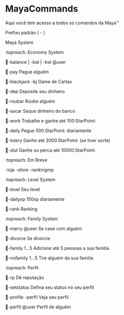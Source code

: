 # MayaCommands

Aqui você tem acesso a todos os comandos da Maya™

Prefixo padrão ( - )


Maya System

:topreach: Economy System

:small_blue_diamond:-balance | -bal | -bal @user

:small_orange_diamond:-pay Pague alguém

:small_orange_diamond:-blackjack -bj Game de Cartas

:small_orange_diamond:-dep Deposite seu dinheiro

:small_orange_diamond:-roubar Roube alguém

:small_orange_diamond:-sacar Saque dinheiro do banco

:small_blue_diamond:-work Trabalhe e ganhe até 100:StarPoint:

:small_orange_diamond:-daily Pegue 500:StarPoint: diariamente

:small_blue_diamond:-lotery Ganhe até 2000:StarPoint: (se tiver sorte)

:small_orange_diamond:-slut Ganhe ou perca até 10000:StarPoint:

:topreach: Em Breve

-loja -store -rankingmp

:topreach: Level System

:small_orange_diamond:-level Seu level

:small_orange_diamond:-dailyxp 150xp diariamente

:small_orange_diamond:-rank Ranking

:topreach: Family System

:small_blue_diamond:-marry @user Se case com alguém

:small_blue_diamond:-divorce Se divorcie

:small_orange_diamond:-family 1...5 Adicione até 5 pessoas a sua familia

:small_orange_diamond:-nofamily 1...5 Tire alguém da sua familia

:topreach: Perfil

:small_orange_diamond:-rp Dê reputação

:small_orange_diamond:-setstatus Defina seu status no seu perfil


:small_blue_diamond:-profile -perfil Veja seu perfil

:small_blue_diamond:-perfil @user Perfil de alguém
